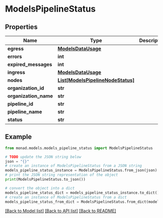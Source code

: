 # ModelsPipelineStatus


## Properties

Name | Type | Description | Notes
------------ | ------------- | ------------- | -------------
**egress** | [**ModelsDataUsage**](ModelsDataUsage.md) |  | [optional] 
**errors** | **int** |  | [optional] 
**expired_messages** | **int** |  | [optional] 
**ingress** | [**ModelsDataUsage**](ModelsDataUsage.md) |  | [optional] 
**nodes** | [**List[ModelsPipelineNodeStatus]**](ModelsPipelineNodeStatus.md) |  | [optional] 
**organization_id** | **str** |  | [optional] 
**organization_name** | **str** |  | [optional] 
**pipeline_id** | **str** |  | [optional] 
**pipeline_name** | **str** |  | [optional] 
**status** | **str** |  | [optional] 

## Example

```python
from monad.models.models_pipeline_status import ModelsPipelineStatus

# TODO update the JSON string below
json = "{}"
# create an instance of ModelsPipelineStatus from a JSON string
models_pipeline_status_instance = ModelsPipelineStatus.from_json(json)
# print the JSON string representation of the object
print(ModelsPipelineStatus.to_json())

# convert the object into a dict
models_pipeline_status_dict = models_pipeline_status_instance.to_dict()
# create an instance of ModelsPipelineStatus from a dict
models_pipeline_status_from_dict = ModelsPipelineStatus.from_dict(models_pipeline_status_dict)
```
[[Back to Model list]](../README.md#documentation-for-models) [[Back to API list]](../README.md#documentation-for-api-endpoints) [[Back to README]](../README.md)


